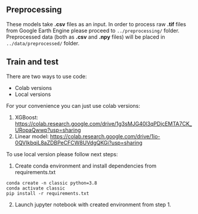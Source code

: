 ## Preprocessing ##

These models take **.csv** files as an input. In order to process raw **.tif** files from Google Earth Engine please proceed to `../preprocessing/` folder. 
Preprocessed data (both as **.csv** and **.npy** files) will be placed in `../data/preprocessed/` folder.

## Train and test ##

There are two ways to use code:

- Colab versions
- Local versions

For your convenience you can just use colab versions:

1. XGBoost: https://colab.research.google.com/drive/1g3sMJG40l3qPDjcEMTA7CK_URopaQwwp?usp=sharing
2. Linear model: https://colab.research.google.com/drive/1io-0QVIkbqiL8aZDBPeCFCW8UVdgQKGi?usp=sharing

To use local version please follow next steps:

1. Create conda environment and install dependencies from requirements.txt
```
conda create -n classic python=3.8
conda activate classic
pip install -r requirements.txt
```
2. Launch jupyter notebook with created environment from step 1.

